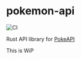 # pokemon-api

![CI](https://github.com/artemkoff/pokemon-api/workflows/CI/badge.svg)

Rust API library for [PokeAPI](https://pokeapi.co)

This is WiP